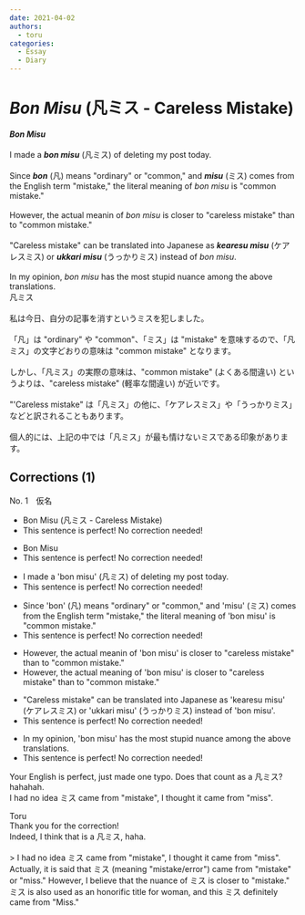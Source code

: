 ```yaml
---
date: 2021-04-02
authors:
  - toru
categories:
  - Essay
  - Diary
---
```


<h1 id="subject_show"><strong><em>Bon Misu</strong></em> (凡ミス - Careless Mistake)</h1>
<div class="date" hidden>Apr 2, 2021 17:44</div>
<div id="post"><div id="body_show_ori">
<strong><em>Bon Misu</strong></em><br/><br/>I made a <strong><em>bon misu</em></strong> (凡ミス) of deleting my post today.<br/><br/>Since <strong><em>bon</em></strong> (凡) means "ordinary" or "common," and <strong><em>misu</em></strong> (ミス) comes from the English term "mistake," the literal meaning of <em>bon misu</em> is "common mistake."<br/><br/>However, the actual meanin of <em>bon misu</em> is closer to "careless mistake" than to "common mistake."<br/><br/>"Careless mistake" can be translated into Japanese as <strong><em>kearesu misu</em></strong> (ケアレスミス) or <strong><em>ukkari misu</em></strong> (うっかりミス) instead of <em>bon misu</em>.<br/><br/>In my opinion, <em>bon misu</em> has the most stupid nuance among the above translations.
</div></div>

<!-- more -->

<div id="post_ja"><div id="body_show_mo">
凡ミス<br/><br/>私は今日、自分の記事を消すというミスを犯しました。<br/><br/>「凡」は "ordinary" や "common"、「ミス」は "mistake" を意味するので、「凡ミス」の文字どおりの意味は "common mistake" となります。<br/><br/>しかし、「凡ミス」の実際の意味は、"common mistake" (よくある間違い) というよりは、"careless mistake" (軽率な間違い) が近いです。<br/><br/>"'Careless mistake" は「凡ミス」の他に、「ケアレスミス」や「うっかりミス」などと訳されることもあります。<br/><br/>個人的には、上記の中では「凡ミス」が最も情けないミスである印象があります。
</div></div>

## Corrections (1)
<div id="block"><div class="first_name"> No. 1　<span class="just_name">仮名</span></div><div id="block2">
<ul class="correction_field">
<li class="incorrect">Bon Misu (凡ミス - Careless Mistake)</li>
<li class="corrected perfect">This sentence is perfect! No correction needed!</li>
</ul>
<ul class="correction_field">
<li class="incorrect">Bon Misu</li>
<li class="corrected perfect">This sentence is perfect! No correction needed!</li>
</ul>
<ul class="correction_field">
<li class="incorrect">I made a 'bon misu' (凡ミス) of deleting my post today.</li>
<li class="corrected perfect">This sentence is perfect! No correction needed!</li>
</ul>
<ul class="correction_field">
<li class="incorrect">Since 'bon' (凡) means "ordinary" or "common," and 'misu' (ミス) comes from the English term "mistake," the literal meaning of 'bon misu' is "common mistake."</li>
<li class="corrected perfect">This sentence is perfect! No correction needed!</li>
</ul>
<ul class="correction_field">
<li class="incorrect">However, the actual meanin of 'bon misu' is closer to "careless mistake" than to "common mistake."</li>
<li class="corrected correct">
However, the actual <span class="f_blue">meaning</span> of 'bon misu' is closer to "careless mistake" than to "common mistake."
</li>
</ul>
<ul class="correction_field">
<li class="incorrect">"Careless mistake" can be translated into Japanese as 'kearesu misu' (ケアレスミス) or 'ukkari misu' (うっかりミス) instead of 'bon misu'.</li>
<li class="corrected perfect">This sentence is perfect! No correction needed!</li>
</ul>
<ul class="correction_field">
<li class="incorrect">In my opinion, 'bon misu' has the most stupid nuance among the above translations.</li>
<li class="corrected perfect">This sentence is perfect! No correction needed!</li>
</ul>
<p class="comment_small">
 Your English is perfect, just made one typo. Does that count as a 凡ミス? hahahah.
 <br/>
 I had no idea ミス came from "mistake", I thought it came from "miss".
</p>

</div><div class="name"><span class="just_name">Toru</span><br>
Thank you for the correction!<br/>Indeed, I think that is a 凡ミス, haha.<br/><br/>&gt; I had no idea ミス came from "mistake", I thought it came from "miss".<br/>Actually, it is said that ミス (meaning "mistake/error") came from "mistake" or "miss." However, I believe that the nuance of ミス is closer to "mistake." ミス is also used as an honorific title for woman, and this ミス definitely came from "Miss."
</div>
</div>

